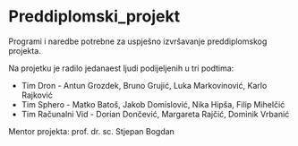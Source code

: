 # Preddiplomski_projekt
Programi i naredbe potrebne za uspješno izvršavanje preddiplomskog projekta. 

Na projetku je radilo jedanaest ljudi podijeljenih u tri podtima:
- Tim Dron - Antun Grozdek, Bruno Grujić, Luka Markovinović, Karlo Rajković
- Tim Sphero - Matko Batoš, Jakob Domislović, Nika Hipša, Filip Mihelčić 
- Tim Računalni Vid - Dorian Dončević, Margareta Rajčić, Dominik Vrbanić

Mentor projekta: prof. dr. sc. Stjepan Bogdan
